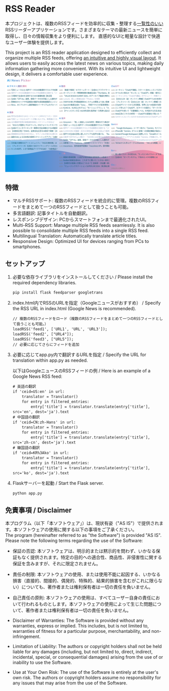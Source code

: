 # RSS Reader
本プロジェクトは、複数のRSSフィードを効率的に収集・整理する<ins>一覧性のいい</ins>RSSリーダーアプリケーションです。さまざまなテーマの最新ニュースを簡単に取得し、日々の情報収集をより便利にします。
直感的なUIと軽量な設計で快適なユーザー体験を提供します。

This project is an RSS reader application designed to efficiently collect and organize multiple RSS feeds, offering <ins>an intuitive and highly visual layout</ins>. It allows users to easily access the latest news on various topics, making daily information gathering more convenient. With its intuitive UI and lightweight design, it delivers a comfortable user experience.
<img src="./example.png">


## 特徴
- マルチRSSサポート: 複数のRSSフィードを統合的に管理。複数のRSSフィードをまとめて一つのRSSフィードとして扱うことも可能。
- 多言語翻訳: 記事タイトルを自動翻訳。
- レスポンシブデザイン: PCからスマートフォンまで最適化されたUI。
- Multi-RSS Support: Manage multiple RSS feeds seamlessly. It is also possible to consolidate multiple RSS feeds into a single RSS feed.
- Multilingual Translation: Automatically translate article titles.
- Responsive Design: Optimized UI for devices ranging from PCs to smartphones.

## セットアップ
1. 必要な依存ライブラリをインストールしてください / Please install the required dependency libraries.
   ```bash
   pip install flask feedparser googletrans
   ```

2. index.html内でRSSのURLを指定（Googleニュースがおすすめ） / Specify the RSS URL in index.html (Google News is recommended).
   ```
   // 複数のRSSフィードをロード（複数のRSSフィードをまとめて一つのRSSフィードとして扱うことも可能。）
   loadRSS('feed1', ['URL1', 'URL', 'URL3']);
   loadRSS('feed2', ["URL4"]);
   loadRSS('feed3', ["URL5"]);
   // 必要に応じてさらにフィードを追加
   ```

4. 必要に応じてapp.py内で翻訳するURLを指定 / Specify the URL for translation within app.py as needed.

   以下はGoogleニュースのRSSフィードの例 / Here is an example of a Google News RSS feed:
   ```
   # 英語の翻訳
   if 'ceid=US:en' in url:
       translator = Translator()
       for entry in filtered_entries:
           entry['title'] = translator.translate(entry['title'], src='en', dest='ja').text
   # 中国語の翻訳
   if 'ceid=CN:zh-Hans' in url:
       translator = Translator()
       for entry in filtered_entries:
           entry['title'] = translator.translate(entry['title'], src='zh-cn', dest='ja').text
   # 韓国語の翻訳
   if 'ceid=KR%3Ako' in url:
       translator = Translator()
       for entry in filtered_entries:
           entry['title'] = translator.translate(entry['title'], src='ko', dest='ja').text
   ```

5. Flaskサーバーを起動 / Start the Flask server.
   ```bash
   python app.py
   ```

## 免責事項 / Disclaimer
本プログラム（以下「本ソフトウェア」）は、現状有姿（"AS IS"）で提供されます。本ソフトウェアの使用に関する以下の事項をご了承ください。<br>
The program (hereinafter referred to as "the Software") is provided "AS IS". Please note the following terms regarding the use of the Software:
- 保証の否認: 本ソフトウェアは、明示的または黙示的を問わず、いかなる保証もなく提供されます。特定の目的への適合性、商品性、非侵害性に関する保証を含みますが、それに限定されません。
- 責任の制限: 本ソフトウェアの使用、または使用不能に起因する、いかなる損害（直接的、間接的、偶発的、特殊的、結果的損害を含むがこれに限らない）についても、著作者または権利保有者は一切の責任を負いません。
- 自己責任の原則: 本ソフトウェアの使用は、すべてユーザー自身の責任において行われるものとします。本ソフトウェアの使用によって生じた問題について、著作者または権利保有者は一切の責任を負いません。
- Disclaimer of Warranties: 
The Software is provided without any warranties, express or implied. This includes, but is not limited to, warranties of fitness for a particular purpose, merchantability, and non-infringement.

- Limitation of Liability: 
The authors or copyright holders shall not be held liable for any damages (including, but not limited to, direct, indirect, incidental, special, or consequential damages) arising from the use of or inability to use the Software.

- Use at Your Own Risk: 
The use of the Software is entirely at the user's own risk. The authors or copyright holders assume no responsibility for any issues that may arise from the use of the Software.
